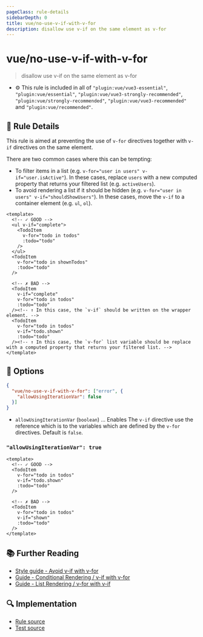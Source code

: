 ```yaml
---
pageClass: rule-details
sidebarDepth: 0
title: vue/no-use-v-if-with-v-for
description: disallow use v-if on the same element as v-for
---
```

# vue/no-use-v-if-with-v-for
> disallow use v-if on the same element as v-for

- :gear: This rule is included in all of `"plugin:vue/vue3-essential"`, `"plugin:vue/essential"`, `"plugin:vue/vue3-strongly-recommended"`, `"plugin:vue/strongly-recommended"`, `"plugin:vue/vue3-recommended"` and `"plugin:vue/recommended"`.

## :book: Rule Details

This rule is aimed at preventing the use of `v-for` directives together with `v-if` directives on the same element.

There are two common cases where this can be tempting:
 * To filter items in a list (e.g. `v-for="user in users" v-if="user.isActive"`). In these cases, replace `users` with a new computed property that returns your filtered list (e.g. `activeUsers`).
 * To avoid rendering a list if it should be hidden (e.g. `v-for="user in users" v-if="shouldShowUsers"`). In these cases, move the `v-if` to a container element (e.g. `ul`, `ol`).

<eslint-code-block :rules="{'vue/no-use-v-if-with-v-for': ['error']}">

```vue
<template>
  <!-- ✓ GOOD -->
  <ul v-if="complete">
    <TodoItem
      v-for="todo in todos"
      :todo="todo"
    />
  </ul>
  <TodoItem
    v-for="todo in shownTodos"
    :todo="todo"
  />

  <!-- ✗ BAD -->
  <TodoItem
    v-if="complete"
    v-for="todo in todos"
    :todo="todo"
  /><!-- ↑ In this case, the `v-if` should be written on the wrapper element. -->
  <TodoItem
    v-for="todo in todos"
    v-if="todo.shown"
    :todo="todo"
  /><!-- ↑ In this case, the `v-for` list variable should be replace with a computed property that returns your filtered list. -->
</template>
```

</eslint-code-block>

## :wrench: Options

```json
{
  "vue/no-use-v-if-with-v-for": ["error", {
    "allowUsingIterationVar": false
  }]
}
```

- `allowUsingIterationVar` (`boolean`) ... Enables The `v-if` directive use the reference which is to the variables which are defined by the `v-for` directives. Default is `false`.

### `"allowUsingIterationVar": true`

<eslint-code-block :rules="{'vue/no-use-v-if-with-v-for': ['error', {allowUsingIterationVar: true}]}">

```vue
<template>
  <!-- ✓ GOOD -->
  <TodoItem
    v-for="todo in todos"
    v-if="todo.shown"
    :todo="todo"
  />

  <!-- ✗ BAD -->
  <TodoItem
    v-for="todo in todos"
    v-if="shown"
    :todo="todo"
  />
</template>
```

</eslint-code-block>

## :books: Further Reading

- [Style guide - Avoid v-if with v-for](https://v3.vuejs.org/style-guide/#avoid-v-if-with-v-for-essential)
- [Guide - Conditional Rendering / v-if with v-for](https://v3.vuejs.org/guide/conditional.html#v-if-with-v-for)
- [Guide - List Rendering / v-for with v-if](https://v3.vuejs.org/guide/list.html#v-for-with-v-if)

## :mag: Implementation

- [Rule source](https://github.com/vuejs/eslint-plugin-vue/blob/master/lib/rules/no-use-v-if-with-v-for.js)
- [Test source](https://github.com/vuejs/eslint-plugin-vue/blob/master/tests/lib/rules/no-use-v-if-with-v-for.js)
